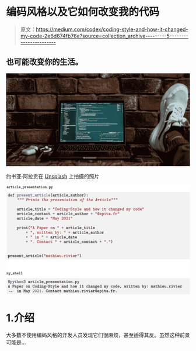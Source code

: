# 编码风格以及它如何改变我的代码

> 原文：<https://medium.com/codex/coding-style-and-how-it-changed-my-code-2e6d674fb76e?source=collection_archive---------5----------------------->

## 也可能改变你的生活。

![](img/09bea4a2d5faa7cf4cce605ed5e4be0e.png)

约书亚·阿拉贡在 [Unsplash](https://unsplash.com?utm_source=medium&utm_medium=referral) 上拍摄的照片

![](img/e9883762c65fda43944a79abf4e67410.png)

# 1.介绍

大多数不使用编码风格的开发人员发现它们很麻烦，甚至适得其反。虽然这种前景可能是…